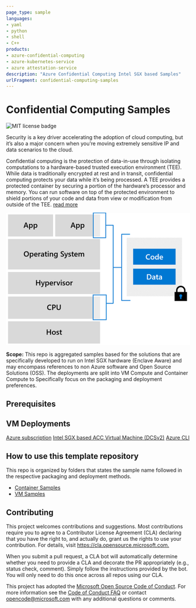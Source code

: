 ```yaml
---
page_type: sample
languages:
- yaml
- python
- shell
- C++
products:
- azure-confidential-computing
- azure-kubernetes-service
- azure attestation-service
description: "Azure Confidential Computing Intel SGX based Samples"
urlFragment: confidential-computing-samples
---
```


# Confidential Computing Samples

![MIT license badge](https://img.shields.io/badge/license-MIT-green.svg)

Security is a key driver accelerating the adoption of cloud computing, but it’s also a major concern when you’re moving extremely sensitive IP and data scenarios to the cloud.

Confidential computing is the protection of data-in-use through isolating computations to a hardware-based trusted execution environment (TEE). While data is traditionally encrypted at rest and in transit, confidential computing protects your data while it’s being processed. A TEE provides a protected container by securing a portion of the hardware’s processor and memory. You can run software on top of the protected environment to shield portions of your code and data from view or modification from outside of the TEE. [read more](https://azure.microsoft.com/en-us/solutions/confidential-compute/)

![SGX execution method](./hardware-backed-enclave.png)

**Scope:** This repo is aggregated samples based for the solutions that are specifically developed to run on Intel SGX hardware (Enclave Aware) and may encompass references to non Azure software and Open Source Solutions (OSS). The deployments are split into VM Compute and Container Compute to Specifically focus on the packaging and deployment preferences.

## Prerequisites

## VM Deployments

[Azure subscription](https://azure.microsoft.com/free/)
[Intel SGX based ACC Virtual Machine (DCSv2)](https://docs.microsoft.com/en-us/azure/confidential-computing/quick-create-portal)
[Azure CLI](https://docs.microsoft.com/en-us/cli/azure/install-azure-cli?view=azure-cli-latest)

## How to use this template repository

This repo is organized by folders that states the sample name followed in the respective packaging and deployment methods.

- [Container Samples](/containersamples/readme.md)
- [VM Samples](/vmsamples/readme.md)

## Contributing

This project welcomes contributions and suggestions.  Most contributions require you to agree to a
Contributor License Agreement (CLA) declaring that you have the right to, and actually do, grant us
the rights to use your contribution. For details, visit <https://cla.opensource.microsoft.com.>

When you submit a pull request, a CLA bot will automatically determine whether you need to provide
a CLA and decorate the PR appropriately (e.g., status check, comment). Simply follow the instructions
provided by the bot. You will only need to do this once across all repos using our CLA.

This project has adopted the [Microsoft Open Source Code of Conduct](https://opensource.microsoft.com/codeofconduct/).
For more information see the [Code of Conduct FAQ](https://opensource.microsoft.com/codeofconduct/faq/) or
contact [opencode@microsoft.com](mailto:opencode@microsoft.com) with any additional questions or comments.
